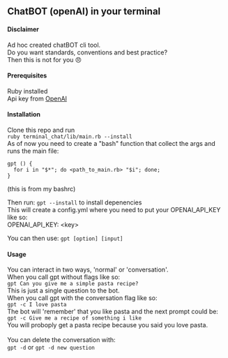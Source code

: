 ## ChatBOT (openAI) in your terminal

#### Disclaimer
Ad hoc created chatBOT cli tool. \
Do you want standards, conventions and best practice? \
Then this is not for you :angry:

#### Prerequisites
Ruby installed \
Api key from [OpenAI](https://platform.openai.com/overview)

#### Installation
Clone this repo and run \
```ruby terminal_chat/lib/main.rb --install``` \
As of now you need to create a "bash" function that collect the args and runs the main file:
```
gpt () { 
  for i in "$*"; do <path_to_main.rb> "$i"; done; 
}
```
(this is from my bashrc)

Then run: ```gpt --install``` to install depenencies \
This will create a config.yml where you need to put your OPENAI_API_KEY like so: \
OPENAI_API_KEY: \<key>

You can then use:
```gpt [option] [input]``` 

#### Usage

You can interact in two ways, 'normal' or 'conversation'. \
When you call gpt without flags like so: \
```gpt Can you give me a simple pasta recipe?``` \
This is just a single question to the bot. \
When you call gpt with the conversation flag like so: \
```gpt -c I love pasta```  
The bot will 'remember' that you like pasta and the next prompt could be: \
```gpt -c Give me a recipe of something i like``` \
You will proboply get a pasta recipe because you said you love pasta. \
\
You can delete the conversation with: \
```gpt -d``` or ```gpt -d new question```


